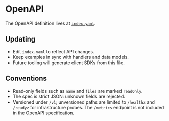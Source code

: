 # OpenAPI

The OpenAPI definition lives at [`index.yaml`](../index.yaml).

## Updating
- Edit `index.yaml` to reflect API changes.
- Keep examples in sync with handlers and data models.
- Future tooling will generate client SDKs from this file.

## Conventions
- Read‑only fields such as `name` and `files` are marked `readOnly`.
- The spec is strict JSON: unknown fields are rejected.
- Versioned under `/v1`; unversioned paths are limited to `/healthz` and
  `/readyz` for infrastructure probes. The `/metrics` endpoint is not
  included in the OpenAPI specification.

